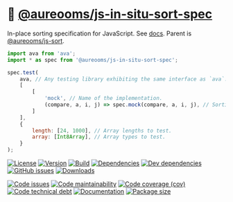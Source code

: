 :notebook_with_decorative_cover: [@aureooms/js-in-situ-sort-spec](https://make-github-pseudonymous-again.github.io/js-in-situ-sort-spec)
==

In-place sorting specification for JavaScript.
See [docs](https://make-github-pseudonymous-again.github.io/js-in-situ-sort-spec).
Parent is [@aureooms/js-sort](https://github.com/make-github-pseudonymous-again/js-sort).

```js
import ava from 'ava';
import * as spec from '@aureooms/js-in-situ-sort-spec';

spec.test(
    ava, // Any testing library exhibiting the same interface as `ava`.
    [
        [
            'mock', // Name of the implementation.
            (compare, a, i, j) => spec.mock(compare, a, i, j), // Sorting implementation.
        ]
    ],
    {
        length: [24, 1000], // Array lengths to test.
        array: [Int8Array], // Array types to test.
    }
);
```

[![License](https://img.shields.io/github/license/make-github-pseudonymous-again/js-in-situ-sort-spec.svg)](https://raw.githubusercontent.com/make-github-pseudonymous-again/js-in-situ-sort-spec/master/LICENSE)
[![Version](https://img.shields.io/npm/v/@aureooms/js-in-situ-sort-spec.svg)](https://www.npmjs.org/package/@aureooms/js-in-situ-sort-spec)
[![Build](https://img.shields.io/travis/make-github-pseudonymous-again/js-in-situ-sort-spec/master.svg)](https://travis-ci.org/make-github-pseudonymous-again/js-in-situ-sort-spec/branches)
[![Dependencies](https://img.shields.io/david/make-github-pseudonymous-again/js-in-situ-sort-spec.svg)](https://david-dm.org/make-github-pseudonymous-again/js-in-situ-sort-spec)
[![Dev dependencies](https://img.shields.io/david/dev/make-github-pseudonymous-again/js-in-situ-sort-spec.svg)](https://david-dm.org/make-github-pseudonymous-again/js-in-situ-sort-spec?type=dev)
[![GitHub issues](https://img.shields.io/github/issues/make-github-pseudonymous-again/js-in-situ-sort-spec.svg)](https://github.com/make-github-pseudonymous-again/js-in-situ-sort-spec/issues)
[![Downloads](https://img.shields.io/npm/dm/@aureooms/js-in-situ-sort-spec.svg)](https://www.npmjs.org/package/@aureooms/js-in-situ-sort-spec)

[![Code issues](https://img.shields.io/codeclimate/issues/make-github-pseudonymous-again/js-in-situ-sort-spec.svg)](https://codeclimate.com/github/make-github-pseudonymous-again/js-in-situ-sort-spec/issues)
[![Code maintainability](https://img.shields.io/codeclimate/maintainability/make-github-pseudonymous-again/js-in-situ-sort-spec.svg)](https://codeclimate.com/github/make-github-pseudonymous-again/js-in-situ-sort-spec/trends/churn)
[![Code coverage (cov)](https://img.shields.io/codecov/c/gh/make-github-pseudonymous-again/js-in-situ-sort-spec/master.svg)](https://codecov.io/gh/make-github-pseudonymous-again/js-in-situ-sort-spec)
[![Code technical debt](https://img.shields.io/codeclimate/tech-debt/make-github-pseudonymous-again/js-in-situ-sort-spec.svg)](https://codeclimate.com/github/make-github-pseudonymous-again/js-in-situ-sort-spec/trends/technical_debt)
[![Documentation](https://make-github-pseudonymous-again.github.io/js-in-situ-sort-spec/badge.svg)](https://make-github-pseudonymous-again.github.io/js-in-situ-sort-spec/source.html)
[![Package size](https://img.shields.io/bundlephobia/minzip/@aureooms/js-in-situ-sort-spec)](https://bundlephobia.com/result?p=@aureooms/js-in-situ-sort-spec)
